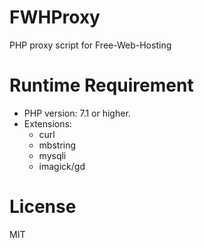 # FWHProxy

PHP proxy script for Free-Web-Hosting

# Runtime Requirement

* PHP version: 7.1 or higher.
* Extensions:
  * curl
  * mbstring
  * mysqli
  * imagick/gd

# License

MIT

